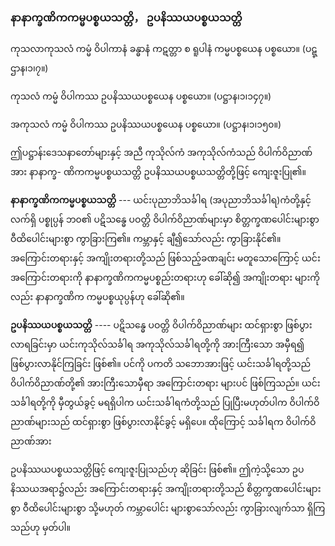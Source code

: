 ### နာနာက္ခဏိကကမ္မပစ္စယသတ္တိ， ဥပနိဿယပစ္စယသတ္တိ

ကုသလာကုသလံ ကမ္မံ ဝိပါကာနံ ခန္ဓာနံ ကဋတ္တာ စ ရူပါနံ ကမ္မပစ္စယေန ပစ္စယော။ (ပဋ္ဌာန၊၁၊၇။)

ကုသလံ ကမ္မံ ဝိပါကဿ ဥပနိဿယပစ္စယေန ပစ္စယော။ (ပဋ္ဌာန၊၁၊၁၄၇။)

အကုသလံ ကမ္မံ ဝိပါကဿ ဥပနိဿယပစ္စယေန ပစ္စယော။ (ပဋ္ဌာန၊၁၊၁၅၀။)

ဤပဋ္ဌာန်းဒေသနာတော်များနှင့် အညီ ကုသိုလ်ကံ အကုသိုလ်ကံသည် ဝိပါက်ဝိညာဏ်အား နာနာက္ခ-
ဏိကကမ္မပစ္စယသတ္တိ ဥပနိဿယပစ္စယသတ္တိတို့ဖြင့် ကျေးဇူးပြု၏။

**နာနာက္ခဏိကကမ္မပစ္စယသတ္တိ** --- ယင်းပုညာဘိသင်္ခါရ (အပုညာဘိသင်္ခါရ)ကံတို့နှင့် လက်ရှိ ပစ္စုပ္ပန်
ဘ၀၏ ပဋိသန္ဓေ ပဝတ္တိ ဝိပါက်ဝိညာဏ်များမှာ စိတ္တက္ခဏပေါင်းများစွာ ဝီထိပေါင်းများစွာ ကွာခြားကြ၏။
ကမ္ဘာနှင့် ချီ၍သော်လည်း ကွာခြားနိုင်၏။ အကြောင်းတရားနှင့် အကျိုးတရားတို့သည် ဖြစ်သည့်ခဏချင်း
မတူသောကြောင့် ယင်းအကြောင်းတရားကို နာနာက္ခဏိကကမ္မပစ္စည်းတရားဟု ခေါ်ဆို၍ အကျိုးတရား
များကိုလည်း နာနာက္ခဏိက ကမ္မပစ္စယုပ္ပန်ဟု ခေါ်ဆို၏။

**ဥပနိဿယပစ္စယသတ္တိ** ---- ပဋိသန္ဓေ ပဝတ္တိ ဝိပါက်ဝိညာဏ်များ ထင်ရှားစွာ ဖြစ်ပွားလာရခြင်းမှာ
ယင်းကုသိုလ်သင်္ခါရ အကုသိုလ်သင်္ခါရတို့ကို အားကြီးသော အမှီရ၍ ဖြစ်ပွားလာနိုင်ကြခြင်း ဖြစ်၏။ ပင်ကို
ပကတိ သဘောအားဖြင့် ယင်းသင်္ခါရတို့သည် ဝိပါက်ဝိညာဏ်တို့၏ အားကြီးသောမှီရာ အကြောင်းတရား
များပင် ဖြစ်ကြသည်။ ယင်းသင်္ခါရတို့ကို မှီတွယ်ခွင့် မရရှိပါက ယင်းသင်္ခါရကံတို့သည် ပြုပြီးမဟုတ်ပါက
ဝိပါက်ဝိညာဏ်များသည် ထင်ရှားစွာ ဖြစ်ပွားလာနိုင်ခွင့် မရှိပေ။ ထိုကြောင့် သင်္ခါရက ဝိပါက်ဝိညာဏ်အား

ဥပနိဿယပစ္စယသတ္တိဖြင့် ကျေးဇူးပြုသည်ဟု ဆိုခြင်း ဖြစ်၏။ ဤကဲ့သို့သော ဥပနိဿယအရာ၌လည်း
အကြောင်းတရားနှင့် အကျိုးတရားတို့သည် စိတ္တက္ခဏပေါင်းများစွာ ဝီထိပေါင်းများစွာ သို့မဟုတ် ကမ္ဘာပေါင်း
များစွာသော်လည်း ကွာခြားလျက်သာ ရှိကြသည်ဟု မှတ်ပါ။
